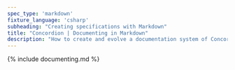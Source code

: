 ```yaml
---
spec_type: 'markdown'
fixture_language: 'csharp'
subheading: "Creating specifications with Markdown"
title: "Concordion | Documenting in Markdown"
description: "How to create and evolve a documentation system of Concordion specifications using Markdown. After collaboratively discussing the examples, this next step is to document the specification with examples."
---
```


{% include documenting.md %}
